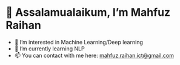 # 👋 Assalamualaikum, I’m Mahfuz Raihan

- 👀 I’m interested in Machine Learning/Deep learning
- 🌱 I’m currently learning NLP
- 📫 You can contact with me here: mahfuz.raihan.ict@gmail.com




<!---
mahfuz-raihan/mahfuz-raihan is a ✨ special ✨ repository because its `README.md` (this file) appears on your GitHub profile.
You can click the Preview link to take a look at your changes.
--->
